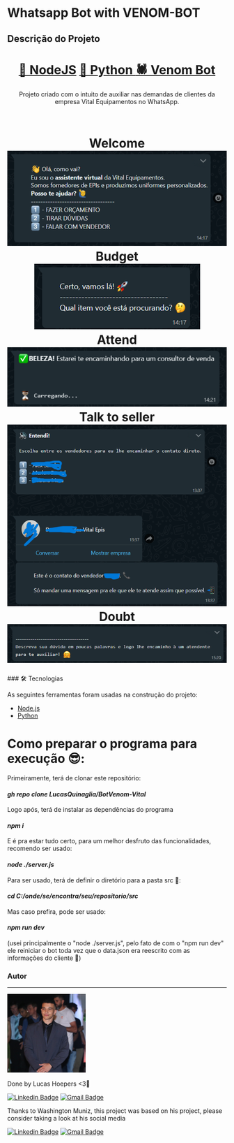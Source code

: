 # Whatsapp Bot with VENOM-BOT

## Descrição do Projeto

<p align="center"></p>
<h1 align="center">
    <a href="https://nodejs.org/en/">🔗 NodeJS</a>
    <a href="https://www.python.org"> 🐍 Python </a>
    <a href="https://www.npmjs.com/package/venom-bot">🕷 Venom Bot</a>
</h1>
<p align="center"> Projeto criado com o intuito de auxiliar nas demandas de clientes da empresa Vital Equipamentos no WhatsApp.</p>
<br>
<h1 align="center">
  Welcome
  <br>
  <img alt="Welcome" title="Welcome" src="./assets/welcome.png" />
  <br>
  Budget
  <br>
  <img alt="Budget" title="Budget" src="./assets/budget.png" />
  <br>
  Attend
  <br>
  <img alt="Attend" title="Attend" src="./assets/attend.png" />
  <br>
  Talk to seller
  <br>
  <img alt="talkToSeller" title="talkToSeller" src="./assets/talkToSeller.png" />
  <br>
  Doubt
  <br>
  <img alt="doubt" title="doubt" src="./assets/doubt.png" />
  <br>
</h1>
### 🛠 Tecnologias

As seguintes ferramentas foram usadas na construção do projeto:

- [Node.js](https://nodejs.org/en/)
- [Python](https://www.python.org)

<h1>Como preparar o programa para execução 😎:</h1>

Primeiramente, terá de clonar este repositório:

<h4><i>gh repo clone LucasQuinaglia/BotVenom-Vital</i></h4>

Logo após, terá de instalar as dependências do programa

<h4><i>npm i</i></h4>

E é pra estar tudo certo, para um melhor desfruto das funcionalidades,
recomendo ser usado: 

<h4><i>node ./server.js</i> </h4>

Para ser usado, terá de definir o diretório para a pasta src 👾:

<h4><i>cd C:/onde/se/encontra/seu/repositorio/src</i></h4>

Mas caso prefira, pode ser usado:

<h4><i>npm run dev</i></h4>

(usei principalmente o "node ./server.js", pelo fato de com o "npm run dev"
ele reiniciar o bot toda vez que o data.json era reescrito com as informações
do cliente 🤡)





### Autor

---

<img src="./assets/me.png" width="180" >

Done by Lucas Hoepers <3🫡

[![Linkedin Badge](https://img.shields.io/badge/-Lucas-blue?style=flat-square&logo=Linkedin&logoColor=white&link=https://www.linkedin.com/in/juniorwmr/)](https://www.linkedin.com/in/lucas-hoepers-quinaglia-365b93238/)
[![Gmail Badge](https://img.shields.io/badge/-lucas.hoepers.quinaglia@gmail.com-c14438?style=flat-square&logo=Gmail&logoColor=white&link=mailto:lucas.hoepers.quinaglia@gmail.com)](mailto:lucas.hoepers.quinaglia@gmail.com)


Thanks to Washington Muniz, this project was based on his project, please consider taking a look at his social media

[![Linkedin Badge](https://img.shields.io/badge/-Washington-blue?style=flat-square&logo=Linkedin&logoColor=white&link=https://www.linkedin.com/in/juniorwmr/)](https://www.linkedin.com/in/juniorwmr/)
[![Gmail Badge](https://img.shields.io/badge/-juniorwmr@gmail.com-c14438?style=flat-square&logo=Gmail&logoColor=white&link=mailto:juniorripardo@gmail.com)](mailto:juniorripardo@gmail.com)
